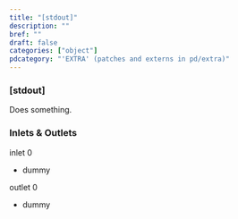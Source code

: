 ```yaml
---
title: "[stdout]"
description: ""
bref: ""
draft: false
categories: ["object"]
pdcategory: "'EXTRA' (patches and externs in pd/extra)"
---
```


### [stdout]

Does something.

### Inlets & Outlets

inlet 0

 - dummy

outlet 0

 - dummy
 
